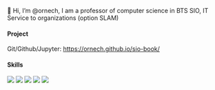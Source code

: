  👋 Hi, I’m @ornech, I am a professor of computer science in BTS SIO, IT Service to organizations (option SLAM)
<!---
ornech/ornech is a ✨ special ✨ repository because its `README.md` (this file) appears on your GitHub profile.
You can click the Preview link to take a look at your changes.

Badges:
https://shields.io/
--->
#### Project
Git/Github/Jupyter: https://ornech.github.io/sio-book/

#### Skills
![](https://img.shields.io/badge/OS-Linux-blue?style=plastic)
![](https://img.shields.io/badge/Server-Apache%20MySql-brightgree?style=plastic)
![](https://img.shields.io/badge/Container-LXC%20LXD%20Proxmox-orange?style=plastic)
![](https://img.shields.io/badge/%3C%3E-PHP%20HTML%20CSS%20-blueviolet?style=plastic)
![](https://img.shields.io/badge/Version-Git-green?style=plastic)
